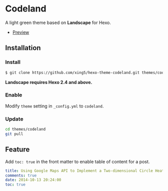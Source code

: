 # Codeland

A light green theme based on **Landscape** for Hexo.

- [Preview](http://xingwu.me/archives)

## Installation

### Install

``` bash
$ git clone https://github.com/xing5/hexo-theme-codeland.git themes/codeland
```

**Landscape requires Hexo 2.4 and above.**

### Enable

Modify `theme` setting in `_config.yml` to `codeland`.

### Update

``` bash
cd themes/codeland
git pull
```

## Feature
Add `toc: true` in the front matter to enable table of content for a post.

``` yml
title: Using Google Maps API to Implement a Two-dimensional Circle Heatmap like Tableau
comments: true
date: 2014-10-13 20:24:00
toc: true
```
